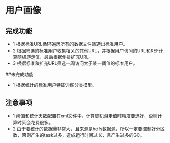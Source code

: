 # 用户画像
## 完成功能
* 1 根据标准URL循环遍历所有的数据文件筛选出标准用户。
* 2 根据筛选的标准用户收集相关的其他URL，并根据用户访问的URL和REF计算随机游走值，最后根据倒排扩充URL。
* 3 根据标准和扩充URL筛选一周访问大于某一阈值的标准用户。

##未完成功能
* 1 根据统计的标准用户特征训练分类模型。

## 注意事项
* 1 阈值和统计天数配置在xml文件中，计算随机游走值时精度要选好，否则计算时间会花费很多。
* 2 由于要统计的数据量非常大，且来源是hdfs数据源，所以一定要控制好分区数，否则产生的task过多，造成运行时间过长，且产生过多的GC。
